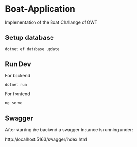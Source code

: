 # Boat-Application
Implementation of the Boat Challange of OWT

## Setup database
```bash
dotnet ef database update
```

## Run Dev

For backend
```bash
dotnet run
```

For frontend
```bash
ng serve
```

## Swagger
After starting the backend a swagger instance is running under:

http://localhost:5163/swagger/index.html